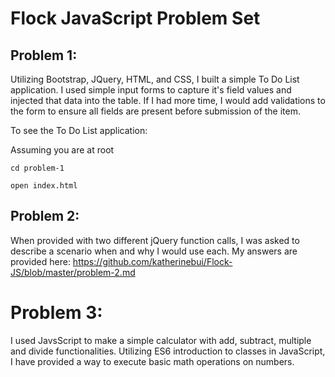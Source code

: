 # Flock JavaScript Problem Set

## Problem 1:
Utilizing Bootstrap, JQuery, HTML, and CSS, I built a simple To Do List application. I used simple input forms to capture it's field values and injected that data into the table. If I had more time, I would add validations to the form to ensure all fields are present before submission of the item.

To see the To Do List application:

Assuming you are at root
```
cd problem-1
```
```
open index.html
```

## Problem 2:
When provided with two different jQuery function calls, I was asked to describe a scenario when and why I would use each. My answers are provided here: https://github.com/katherinebui/Flock-JS/blob/master/problem-2.md


# Problem 3:
I used JavsScript to make a simple calculator with add, subtract, multiple and divide functionalities. Utilizing ES6 introduction to classes in JavaScript, I have provided a way to execute basic math operations on numbers.

